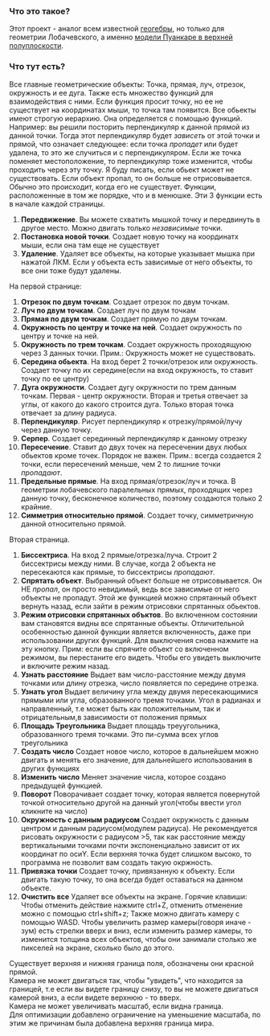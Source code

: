 ### Что это такое?
Этот проект - аналог всем известной [геогебры](https://www.geogebra.org/geometry), но только для геометрии Лобачевского, а именно [модели Пуанкаре в верхней полуплоскости](https://ru.wikipedia.org/wiki/Модель_Пуанкаре_в_верхней_полуплоскости).
### Что тут есть?
Все главные геометрические объекты: 
Точка, прямая, луч, отрезок, окружность и ее дуга.
Также есть множество функций для взаимодействия с ними.
Если функция просит точку, но ее не существует на координатах мыши, то точка там появится.
Все обьекты имеют строгую иерархию. Она определяется с помощью функций. Например: вы решили посторить перпендикуляр к данной прямой из данной точки. Тогда этот перпендикуляр будет _зависеть_ от этой точки и прямой, что означает следующее: если точка _пропадет_ или будет удалена, то это  же случиться и с перпендикуляром. Если же точка поменяет местоположение, то перпендикуляр тоже изменится, чтобы проходить через эту точку. Я буду писать, если обьект может не существовать.
Если объект пропал, то он больше не отрисовывается. Обычно это происходит, когда его не существует.
Функции, расположенные в том же порядке, что и в менюшке. 
Эти 3 функции есть в начале каждой страницы.
1) __Передвижение__. Вы можете схватить мышкой точку и передвинуть в другое место. Можно двигать только _независимые_ точки. 
2) __Постановка новой точки__. Создает новую точку на координатх мыши, если она там еще не существует
3) __Удаление__. Удаляет все объекты, на которые указывает мышка при нажатой ЛКМ. 
   Если у объекта есть зависимые от него объекты, то все они тоже будут удалены.

На первой странице:
1) __Отрезок по двум точкам__. Создает отрезок по двум точкам.
2) __Луч по двум точкам__. Создает луч по двум точкам
3) __Прямая по двум точкам__. Создает прямую по двум точкам.
4) __Окружность по центру и точке на ней__. Создает окружность по центру и точке на ней.
5) __Окружность по трем точкам__. Создает окружность проходящуюю через 3 данных точки.
    Прим.: Окружность может не существовать. 
6) __Середина обьекта__. На вход берет 2 точки/отрезок или окружность.
   Создает точку по их середине(если на вход окружность, то ставит точку по ее центру)
7) __Дуга окружности__. Создает дугу окружности по трем данным точкам. 
    Первая - центр окружности. Вторая и третья отвечает за углы, от какого до какого строится дуга. Только вторая точка отвечает за длину радиуса. 
8) __Перпендикуляр__. Рисует перпендикуляр к отрезку/прямой/лучу через данную точку. 
9) __Серпер__. Создает серединный перпендикуляр к данному отрезку
10) __Пересечение__. Ставит до двух точек на пересечении двух любых обьектов кроме точек. Порядок не важен.
    Прим.: всегда создается 2 точки, если пересечений меньше, чем 2 то лишние точки _пропадают_.
11) __Предельные прямые__. На вход прямая/отрезок/луч и точка. 
    В геометрии лобачевского паралельных прямых, проходящих через данную точку, бесконечное количество, поэтому создаются только 2 крайние.
12) __Симметрия относительно прямой__. Создает точку, симметричную данной относительно прямой.

Вторая страница.

1) __Биссектриса__. На вход 2 прямые/отрезка/луча. Строит 2 биссектрисы между ними. В случае, когда 2 объекта не пересекаются как прямые, то биссектрисы _пропадают_.
2) __Спрятать объект__. Выбранный объект больше не отрисовывается. Он НЕ _пропал_, он просто невидимый, ведь все зависимые от него объекты не пропадут. Этой же функцией можно спрятанный объект вернуть назад, если зайти в режим отрисовки спрятанных обьектов.
3) __Режим отрисовки спрятанных объктов__. Во включенном состоянии вам становятся видны все спрятанные объекты. Отличительной особенностью данной функции является включенность, даже при использовании других функций. Для выключения снова нажмите на эту кнопку. Прим: если вы спрячите объект со включенном режимом, вы перестаните его видеть. Чтобы его увидеть выключите и включите режим назад.
4) __Узнать расстояние__ Выдает вам число-расстояние между двумя точками или длину отрезка, число появляется по середине отрезка.
5) __Узнать угол__ Выдает величину угла между двумя пересекающимися прямыми или угла, образованного тремя точками. Угол в радианах и направленный, т.е может быть как положительным, так и отрицательным,в зависимости от положения прямых
6) __Площадь Треугольника__ Выдает площадь треуугольника, образованного тремя точками. Это пи-сумма всех углов треугольника
7) __Создать число__ Создает новое число, которое в дальнейшем можно двигать и менять его значение, для дальнейшего использования в других функциях
8) __Изменить число__ Меняет значение числа, которое создано предыдущей функцией.
9)  __Поворот__ Поворачивает создает точку, которая является повернутой точкой относительно другой на данный угол(чтобы ввести угол кликните на число)
10) __Окружность с данным радиусом__ Создает окружность с данным центром и данным радиусом(модулем радиуса). Не рекомендуется рисовать окружности с радиусом >5, так как расстояние между вертикальными точками почти экспоненциально зависит от их координат по осиY. Если верхняя точка будет слишком высоко, то программа не позволит вам создать такую окржность.
11) __Привязка точки__ Создает точку, привязанную к объекту. Если двигать такую точку, то она всегда будет оставаться на данном объекте.
12) __Очистить все__ Удаляет все объекты на экране.
Горячие клавиши:   
    Чтобы отменить действие нажмите ctrl+Z, отменить отменение можно с помощью ctrl+shift+z;
    Также можно двигать камеру с помощью WASD.
    Чтобы увеличить размер камеры(говоря иначе - зум) есть стрелки вверх и вниз, если изменить размер камеры, то изменится толщина всех объектов, чтобы они занимали столько же пикселей на экране, сколько было до этого.

 Существует верхняя и нижняя граница поля, обозначены они красной прямой.    
 Камера не может двигаться так, чтобы "увидеть", что находится за границей, т.е если вы видете границу снизу, то вы не можете двигаться камерой вниз, а если видете верхнюю - то вверх.   
Камера не может увеличивать масштаб, если видна граница.   
Для оптимизации добавлено ограничение на уменьшение масштаба, по этим же причинам была добавлена верхняя граница мира.
